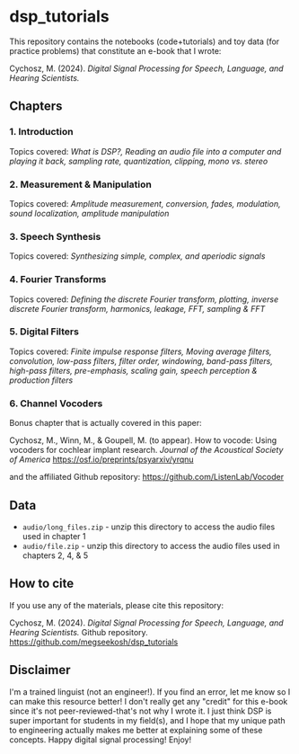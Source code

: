 # dsp_tutorials

This repository contains the notebooks (code+tutorials) and toy data (for practice problems) that constitute an e-book that I wrote:

Cychosz, M. (2024). *Digital Signal Processing for Speech, Language, and Hearing Scientists.* 

## Chapters

### 1. Introduction
Topics covered: *What is DSP?, Reading an audio file into a computer and playing it back, sampling rate, quantization, clipping, mono vs. stereo* 
### 2. Measurement & Manipulation
Topics covered: *Amplitude measurement, conversion, fades, modulation, sound localization, amplitude manipulation*
### 3. Speech Synthesis 
Topics covered: *Synthesizing simple, complex, and aperiodic signals*
### 4. Fourier Transforms 
Topics covered: *Defining the discrete Fourier transform, plotting, inverse discrete Fourier transform, harmonics, leakage, FFT, sampling & FFT*
### 5. Digital Filters 
Topics covered: *Finite impulse response filters, Moving average filters, convolution, low-pass filters, filter order, windowing, band-pass filters, high-pass filters, pre-emphasis, scaling gain, speech perception & production filters* 
### 6. Channel Vocoders 
Bonus chapter that is actually covered in this paper:

Cychosz, M., Winn, M., & Goupell, M. (to appear). How to vocode: Using vocoders for cochlear implant research. *Journal of the Acoustical Society of America* https://osf.io/preprints/psyarxiv/yrqnu

and the affiliated Github repository: https://github.com/ListenLab/Vocoder

## Data

* `audio/long_files.zip` - unzip this directory to access the audio files used in chapter 1
* `audio/file.zip` - unzip this directory to access the audio files used in chapters 2, 4, & 5

## How to cite

If you use any of the materials, please cite this repository: 

Cychosz, M. (2024). *Digital Signal Processing for Speech, Language, and Hearing Scientists.* Github repository. https://github.com/megseekosh/dsp_tutorials

## Disclaimer

I'm a trained linguist (not an engineer!). If you find an error, let me know so I can make this resource better! I don't really get any "credit" for this e-book since it's not peer-reviewed-that's not why I wrote it. I just think DSP is super important for students in my field(s), and I hope that my unique path to engineering actually makes me better at explaining some of these concepts. Happy digital signal processing! Enjoy! 
